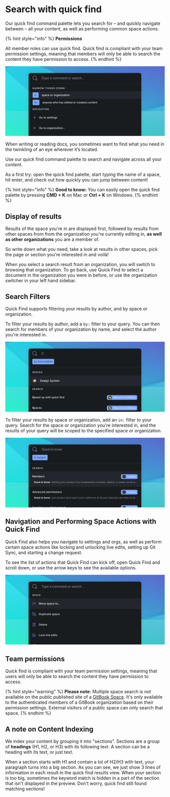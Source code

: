 # Search with quick find

Our quick find command palette lets you search for – and quickly navigate between – all your content, as well as performing common space actions.

{% hint style="info" %}
**Permissions**

All member roles can use quick find. Quick find is compliant with your team permission settings, meaning that members will only be able to search the content they have permission to access.‌
{% endhint %}

![](<../.gitbook/assets/Command Palette.png>)

When writing or reading docs, you sometimes want to find what you need in the twinkling of an eye wherever it’s located.

Use our quick find command palette to search and navigate across all your content.

As a first try: open the quick find palette, start typing the name of a space, hit enter, and check out how quickly you can jump between content!

{% hint style="info" %}
**​Good to know:** You can easily open the quick find palette by pressing **CMD + K** on Mac or **Ctrl + K** on Windows.
{% endhint %}

## Display of results <a href="#display-of-results" id="display-of-results"></a>

Results of the space you're in are displayed first, followed by results from other spaces from from the organization you're currently editing in, **as well as other organizations** you are a member of.

So write down what you need, take a look at results in other spaces, pick the page or section you're interested in and voilà!

When you select a search result from an organization, you will switch to browsing that organization. To go back, use Quick Find to select a document in the organization you were in before, or use the organization switcher in your left hand sidebar.

## Search Filters

Quick Find supports filtering your results by author, and by space or organization.

To filter your results by author, add a `by:` filter to your query. You can then search for members of your organization by name, and select the author you're interested in.

![](<../.gitbook/assets/Command Palette - s - by.png>)

To filter your results by space or organization, add an `in:` filter to your query. Search for the space or organization you're interested in, and the results of your query will be scoped to the specified space or organization.

![](<../.gitbook/assets/Command Palette - s - in.png>)

## Navigation and Performing Space Actions with Quick Find

Quick Find also helps you navigate to settings and orgs, as well as perform certain space actions like locking and unlocking live edits, setting up Git Sync, and starting a change request.

To see the list of actions that Quick Find can kick off, open Quick Find and scroll down, or use the arrow keys to see the available options.

![](<../.gitbook/assets/Command Palette - actions.png>)

## ​Team permissions <a href="#team-permissions" id="team-permissions"></a>

Quick find is compliant with your team permission settings, meaning that users will only be able to search the content they have permission to access.‌

{% hint style="warning" %}
**Please note:** Multiple space search is not available on the public published site of a [GitBook Space](../getting-started/structuring-content/what-is-a-space.md). It's only available to the authenticated members of a GitBook organization based on their permission settings. External visitors of a public space can only search that space.
{% endhint %}

## ​A note on Content Indexing <a href="#indexation" id="indexation"></a>

We index your content by grouping it into "sections". Sections are a group of **headings** (H1, H2, or H3) with its following text. A section can be a heading with its text, or just text.

When a section starts with H1 and contain a lot of H2/H3 with text, your paragraph turns into a big section. As you can see, we just show 3 lines of information in each result in the quick find results view. When your section is too big, sometimes the keyword match is hidden in a part of the section that isn't displayed in the preview. Don't worry, quick find still found matching sections\![\
](http://app.gitbook.com/@gitbook/s/gitbook-docs/\~/drafts/-Lt-3yOWRPE66HLv1wRo/primary/collaboration/conflict-resolution)
